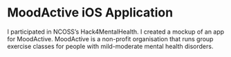 # MoodActive iOS Application 

I participated in NCOSS’s Hack4MentalHealth. I created a mockup of an app for MoodActive.  MoodActive is a non-profit 
organisation that runs group exercise classes for people with mild-moderate mental health disorders.
